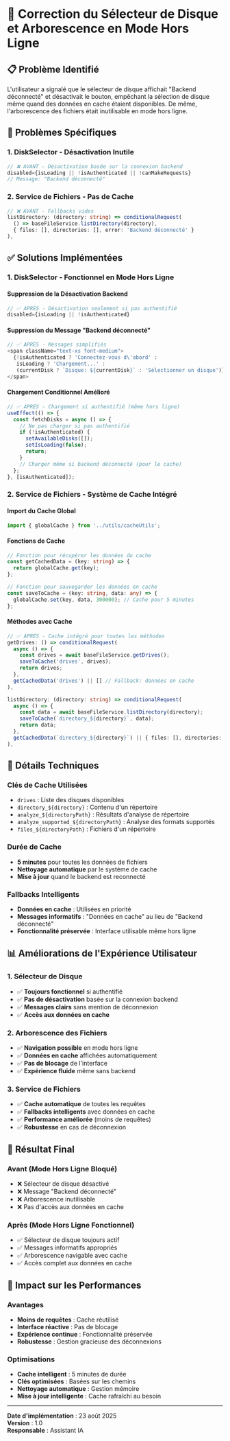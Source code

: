 # 🔧 Correction du Sélecteur de Disque et Arborescence en Mode Hors Ligne

## 📋 **Problème Identifié**

L'utilisateur a signalé que le sélecteur de disque affichait "Backend déconnecté" et désactivait le bouton, empêchant la sélection de disque même quand des données en cache étaient disponibles. De même, l'arborescence des fichiers était inutilisable en mode hors ligne.

## 🎯 **Problèmes Spécifiques**

### **1. DiskSelector - Désactivation Inutile**
```typescript
// ❌ AVANT - Désactivation basée sur la connexion backend
disabled={isLoading || !isAuthenticated || !canMakeRequests}
// Message: "Backend déconnecté"
```

### **2. Service de Fichiers - Pas de Cache**
```typescript
// ❌ AVANT - Fallbacks vides
listDirectory: (directory: string) => conditionalRequest(
  () => baseFileService.listDirectory(directory),
  { files: [], directories: [], error: 'Backend déconnecté' }
),
```

## ✅ **Solutions Implémentées**

### **1. DiskSelector - Fonctionnel en Mode Hors Ligne**

#### **Suppression de la Désactivation Backend**
```typescript
// ✅ APRÈS - Désactivation seulement si pas authentifié
disabled={isLoading || !isAuthenticated}
```

#### **Suppression du Message "Backend déconnecté"**
```typescript
// ✅ APRÈS - Messages simplifiés
<span className="text-xs font-medium">
  {!isAuthenticated ? 'Connectez-vous d\'abord' : 
   isLoading ? 'Chargement...' : 
   (currentDisk ? `Disque: ${currentDisk}` : 'Sélectionner un disque')}
</span>
```

#### **Chargement Conditionnel Amélioré**
```typescript
// ✅ APRÈS - Chargement si authentifié (même hors ligne)
useEffect(() => {
  const fetchDisks = async () => {
    // Ne pas charger si pas authentifié
    if (!isAuthenticated) {
      setAvailableDisks([]);
      setIsLoading(false);
      return;
    }
    // Charger même si backend déconnecté (pour le cache)
  };
}, [isAuthenticated]);
```

### **2. Service de Fichiers - Système de Cache Intégré**

#### **Import du Cache Global**
```typescript
import { globalCache } from '../utils/cacheUtils';
```

#### **Fonctions de Cache**
```typescript
// Fonction pour récupérer les données du cache
const getCachedData = (key: string) => {
  return globalCache.get(key);
};

// Fonction pour sauvegarder les données en cache
const saveToCache = (key: string, data: any) => {
  globalCache.set(key, data, 300000); // Cache pour 5 minutes
};
```

#### **Méthodes avec Cache**
```typescript
// ✅ APRÈS - Cache intégré pour toutes les méthodes
getDrives: () => conditionalRequest(
  async () => {
    const drives = await baseFileService.getDrives();
    saveToCache('drives', drives);
    return drives;
  },
  getCachedData('drives') || [] // Fallback: données en cache
),

listDirectory: (directory: string) => conditionalRequest(
  async () => {
    const data = await baseFileService.listDirectory(directory);
    saveToCache(`directory_${directory}`, data);
    return data;
  },
  getCachedData(`directory_${directory}`) || { files: [], directories: [], error: 'Données en cache' }
),
```

## 🔧 **Détails Techniques**

### **Clés de Cache Utilisées**
- `drives` : Liste des disques disponibles
- `directory_${directory}` : Contenu d'un répertoire
- `analyze_${directoryPath}` : Résultats d'analyse de répertoire
- `analyze_supported_${directoryPath}` : Analyse des formats supportés
- `files_${directoryPath}` : Fichiers d'un répertoire

### **Durée de Cache**
- **5 minutes** pour toutes les données de fichiers
- **Nettoyage automatique** par le système de cache
- **Mise à jour** quand le backend est reconnecté

### **Fallbacks Intelligents**
- **Données en cache** : Utilisées en priorité
- **Messages informatifs** : "Données en cache" au lieu de "Backend déconnecté"
- **Fonctionnalité préservée** : Interface utilisable même hors ligne

## 📊 **Améliorations de l'Expérience Utilisateur**

### **1. Sélecteur de Disque**
- ✅ **Toujours fonctionnel** si authentifié
- ✅ **Pas de désactivation** basée sur la connexion backend
- ✅ **Messages clairs** sans mention de déconnexion
- ✅ **Accès aux données en cache**

### **2. Arborescence des Fichiers**
- ✅ **Navigation possible** en mode hors ligne
- ✅ **Données en cache** affichées automatiquement
- ✅ **Pas de blocage** de l'interface
- ✅ **Expérience fluide** même sans backend

### **3. Service de Fichiers**
- ✅ **Cache automatique** de toutes les requêtes
- ✅ **Fallbacks intelligents** avec données en cache
- ✅ **Performance améliorée** (moins de requêtes)
- ✅ **Robustesse** en cas de déconnexion

## 🎯 **Résultat Final**

### **Avant (Mode Hors Ligne Bloqué)**
- ❌ Sélecteur de disque désactivé
- ❌ Message "Backend déconnecté"
- ❌ Arborescence inutilisable
- ❌ Pas d'accès aux données en cache

### **Après (Mode Hors Ligne Fonctionnel)**
- ✅ Sélecteur de disque toujours actif
- ✅ Messages informatifs appropriés
- ✅ Arborescence navigable avec cache
- ✅ Accès complet aux données en cache

## 🔄 **Impact sur les Performances**

### **Avantages**
- **Moins de requêtes** : Cache réutilisé
- **Interface réactive** : Pas de blocage
- **Expérience continue** : Fonctionnalité préservée
- **Robustesse** : Gestion gracieuse des déconnexions

### **Optimisations**
- **Cache intelligent** : 5 minutes de durée
- **Clés optimisées** : Basées sur les chemins
- **Nettoyage automatique** : Gestion mémoire
- **Mise à jour intelligente** : Cache rafraîchi au besoin

---

**Date d'implémentation** : 23 août 2025  
**Version** : 1.0  
**Responsable** : Assistant IA
